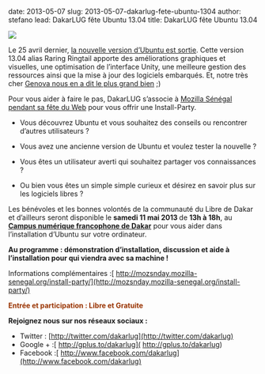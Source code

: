 date: 2013-05-07
slug: 2013-05-07-dakarlug-fete-ubuntu-1304
author: stefano
lead: DakarLUG fête Ubuntu 13.04
title: DakarLUG fête Ubuntu 13.04


[![](http://upload.wikimedia.org/wikipedia/commons/thumb/d/d3/Flyer_Install_Party_DakarLUG_-_Mai_2013.pdf/page1-299px-Flyer_Install_Party_DakarLUG_-_Mai_2013.pdf.jpg)](http://upload.wikimedia.org/wikipedia/commons/d/d3/Flyer_Install_Party_DakarLUG_-_Mai_2013.pdf)

    

Le 25 avril dernier, [la nouvelle version d’Ubuntu est sortie](http://linuxfr.org/news/ubuntu-13-04-raring-ringtail). Cette version 13.04 alias Raring Ringtail apporte des améliorations graphiques et visuelles, une optimisation de l’interface Unity, une meilleure gestion des ressources ainsi que la mise à jour des logiciels embarqués. Et, notre très cher [Genova
nous en a dit le plus grand bien](http://article.gmane.org/gmane.org.user-groups.linux.dakarlug/6282) ;)

Pour vous aider à faire le pas, DakarLUG s&#8217;associe à [Mozilla Sénégal pendant sa fête du Web](http://mozsnday.mozilla-senegal.org/) pour vous offrir une Install-Party.

*   Vous découvrez Ubuntu et vous souhaitez des conseils ou
rencontrer d’autres utilisateurs ?

*   Vous avez une ancienne version de Ubuntu et voulez tester la
nouvelle ?

*   Vous êtes un utilisateur averti qui souhaitez partager vos
connaissances ?

*   Ou bien vous êtes un simple simple curieux et désirez en savoir
plus sur les logiciels libres ?

Les bénévoles et les bonnes volontés de la communauté du Libre de Dakar
et d&#8217;ailleurs seront disponible le <span style="font-weight: bold;">samedi
11 mai 2013 </span>de <span style="font-weight: bold;">13h à 18h</span>,
au [<span style="font-weight: bold;">Campus numérique francophone de Dakar</span>](http://tinyurl.com/auf-cnf-dakar)
pour vous aider dans l’installation d’Ubuntu sur votre&nbsp;ordinateur.

<span style="font-weight: bold;">Au programme : démonstration d’installation, discussion et aide à l’installation pour qui viendra avec sa machine !

</span>Informations complémentaires :[ http://mozsnday.mozilla-senegal.org/install-party/](http://mozsnday.mozilla-senegal.org/install-party/)

<span style="color: #993300;">**Entrée et participation : Libre et&nbsp;Gratuite**</span>

**Rejoignez nous sur nos réseaux sociaux :**

*   Twitter : [http://twitter.com/dakarlug](http://twitter.com/dakarlug)
*   Google + :[&nbsp;http://gplus.to/dakarlug]( http://gplus.to/dakarlug)
*   Facebook :[&nbsp;http://www.facebook.com/dakarlug](http://www.facebook.com/dakarlug)

    
